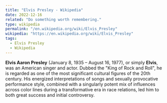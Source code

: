```yaml
---
title: "Elvis Presley - Wikipedia"
date: 2022-12-16
related: "Do something worth remembering."
type: wikipedia
permalink: "/en.wikipedia.org/wiki/Elvis_Presley"
wikipedia: "https://en.wikipedia.org/wiki/Elvis_Presley"
tags:
  - Elvis Presley
  - Wikipedia
---
```

**Elvis Aaron Presley** (January 8, 1935 – August 16, 1977), or simply **Elvis**, was an American singer and actor. Dubbed the "King of Rock and Roll", he is regarded as one of the most significant cultural figures of the 20th century. His energized interpretations of songs and sexually provocative performance style, combined with a singularly potent mix of influences across color lines during a transformative era in race relations, led him to both great success and initial controversy.